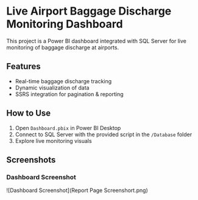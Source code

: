 # Live Airport Baggage Discharge Monitoring Dashboard 
This project is a Power BI dashboard integrated with SQL Server for live monitoring of baggage discharge at airports.

## Features  
- Real-time baggage discharge tracking  
- Dynamic visualization of data  
- SSRS integration for pagination & reporting  

## How to Use  
1. Open `Dashboard.pbix` in Power BI Desktop  
2. Connect to SQL Server with the provided script in the `/Database` folder  
3. Explore live monitoring visuals  

## Screenshots  
### Dashboard Screenshot  
![Dashboard Screenshot](Report Page Screenshort.png)  
